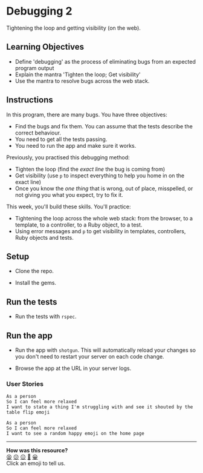 # Debugging 2

Tightening the loop and getting visibility (on the web).

## Learning Objectives

- Define 'debugging' as the process of eliminating bugs from an expected program output
- Explain the mantra 'Tighten the loop; Get visibility'
- Use the mantra to resolve bugs across the web stack.

## Instructions

In this program, there are many bugs. You have three objectives:

- Find the bugs and fix them.  You can assume that the tests describe the correct behaviour.
- You need to get all the tests passing.
- You need to run the app and make sure it works.

Previously, you practised this debugging method:

- Tighten the loop (find the _exact line_ the bug is coming from)
- Get visibility (use `p` to inspect everything to help you home in on the exact line)
- Once you know the _one thing_ that is wrong, out of place, misspelled, or not giving you what you expect, try to fix it.

This week, you'll build these skills.  You'll practice:

- Tightening the loop across the whole web stack: from the browser, to a template, to a controller, to a Ruby object, to a test.
- Using error messages and `p` to get visibility in templates, controllers, Ruby objects and tests.

## Setup

- Clone the repo.

- Install the gems.

## Run the tests

- Run the tests with `rspec`.

## Run the app

- Run the app with `shotgun`.  This will automatically reload your changes so you don't need to restart your server on each code change.

- Browse the app at the URL in your server logs.

### User Stories

```
As a person
So I can feel more relaxed
I want to state a thing I'm struggling with and see it shouted by the table flip emoji
```

```
As a person
So I can feel more relaxed
I want to see a random happy emoji on the home page
```

<!-- BEGIN GENERATED SECTION DO NOT EDIT -->

---

**How was this resource?**  
[😫](https://airtable.com/shrUJ3t7KLMqVRFKR?prefill_Repository=skills-workshops&prefill_File=week-3/debugging_2/README.md&prefill_Sentiment=😫) [😕](https://airtable.com/shrUJ3t7KLMqVRFKR?prefill_Repository=skills-workshops&prefill_File=week-3/debugging_2/README.md&prefill_Sentiment=😕) [😐](https://airtable.com/shrUJ3t7KLMqVRFKR?prefill_Repository=skills-workshops&prefill_File=week-3/debugging_2/README.md&prefill_Sentiment=😐) [🙂](https://airtable.com/shrUJ3t7KLMqVRFKR?prefill_Repository=skills-workshops&prefill_File=week-3/debugging_2/README.md&prefill_Sentiment=🙂) [😀](https://airtable.com/shrUJ3t7KLMqVRFKR?prefill_Repository=skills-workshops&prefill_File=week-3/debugging_2/README.md&prefill_Sentiment=😀)  
Click an emoji to tell us.

<!-- END GENERATED SECTION DO NOT EDIT -->
